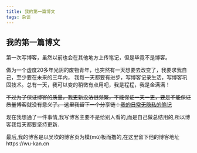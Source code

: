 ```yaml
---
title: 我的第一篇博文
tags: 杂谈
---
```


## 我的第一篇博文
第一次写博客，虽然以前也会在其他地方上传笔记，但是毕竟不是博客。

做为一个虚度20多年光阴的废物青年，也突然有一天想要去改变了，我要求我自己，至少要在未来的三年内，
我每一天都要有进步，写博客记录生活，写博客巩固技术。总有一天，我可以变的稍微有点用吧，我是程程，我是金满满！  

~~不过为了保证博客的质量，我更新没法很频繁，不能保证一天一更，要是不能保证质量博客就没有意义了。
这里我留下一个分享链：[我的日常无隐私的笔记](https://github.com/Rosa-panda/Panda-memo)~~  

现在我想通了一件事情,我写博客主要不是给别人看的,而是自己做总结用的,所以博客我每天都要坚持更新.

最后,我的博客是以吴坎的博客页为模(mú)板而撸的,在这里留下他的博客地址https://wu-kan.cn
